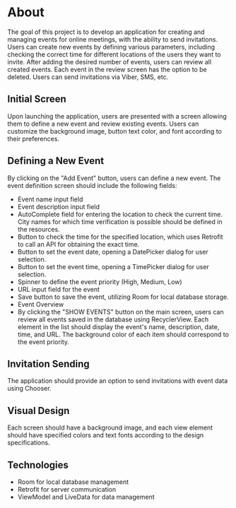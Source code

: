 # About
The goal of this project is to develop an application for creating and managing events for online meetings, with the ability to send invitations. Users can create new events by defining various parameters, including checking the correct time for different locations of the users they want to invite. After adding the desired number of events, users can review all created events. Each event in the review screen has the option to be deleted. Users can send invitations via Viber, SMS, etc.

## Initial Screen
Upon launching the application, users are presented with a screen allowing them to define a new event and review existing events. Users can customize the background image, button text color, and font according to their preferences.

## Defining a New Event
By clicking on the "Add Event" button, users can define a new event. The event definition screen should include the following fields:

- Event name input field
- Event description input field
- AutoComplete field for entering the location to check the current time. City names for which time verification is possible should be defined in the resources.
- Button to check the time for the specified location, which uses Retrofit to call an API for obtaining the exact time.
- Button to set the event date, opening a DatePicker dialog for user selection.
- Button to set the event time, opening a TimePicker dialog for user selection.
- Spinner to define the event priority (High, Medium, Low)
- URL input field for the event
- Save button to save the event, utilizing Room for local database storage.
- Event Overview
- By clicking the "SHOW EVENTS" button on the main screen, users can review all events saved in the database using RecyclerView. Each element in the list should display the event's name, description, date, time, and URL. The background color of each item should correspond to the event priority.

## Invitation Sending
The application should provide an option to send invitations with event data using Chooser.

## Visual Design
Each screen should have a background image, and each view element should have specified colors and text fonts according to the design specifications.

## Technologies
- Room for local database management
- Retrofit for server communication
- ViewModel and LiveData for data management
